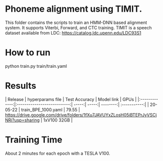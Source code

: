 # Phoneme alignment using TIMIT.
This folder contains the scripts to train an HMM-DNN based alignment system.
It supports Viterbi, Forward, and CTC training.
TIMIT is a speech dataset available from LDC: https://catalog.ldc.upenn.edu/LDC93S1

# How to run
python train.py train/train.yaml

# Results

| Release | hyperparams file | Test Accuracy | Model link | GPUs |
|:-------------:|:---------------------------:| -----:| -----:| --------:| :-----------:|
| 20-05-22 | train_BPE_1000.yaml | 79.55 | https://drive.google.com/drive/folders/1fXu7JAVUYxZLosH05iBTEPrJyVSCjNRi?usp=sharing  | 1xV100 32GB |


# Training Time
About 2 minutes for each epoch with a  TESLA V100.
